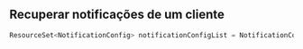 ## Recuperar notificações de um cliente
```java
ResourceSet<NotificationConfig> notificationConfigList = NotificationConfig.customerAccountReader("cus_xxxxxx").read();
```